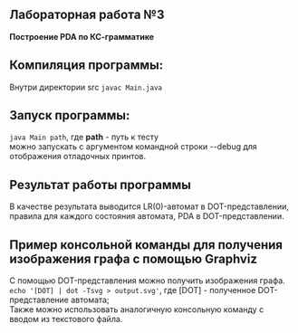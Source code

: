 ## Лабораторная работа №3
**Построение PDA по КС-грамматике**
## Компиляция программы:
Внутри директории src ```javac Main.java``` <br>
## Запуск программы:
```java Main path```,  где **path** - путь к тесту <br>
можно запускать с аргументом командной строки --debug для отображения отладочных принтов. <br>
## Результат работы программы
В качестве результата выводится LR(0)-автомат в DOT-представлении, правила для каждого состояния автомата,
PDA в DOT-представлении.
## Пример консольной команды для получения изображения графа с помощью Graphviz
С помощью DOT-представления можно получить изображения графа. <br>
```echo '[DOT] | dot -Tsvg > output.svg'```, где [DOT] - полученное DOT-представление автомата; <br>
Также можно использовать аналогичную консольную команду с вводом из текстового файла.

